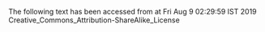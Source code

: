 The following text has been accessed from at Fri Aug 9 02:29:59 IST 2019
Creative_Commons_Attribution-ShareAlike_License
